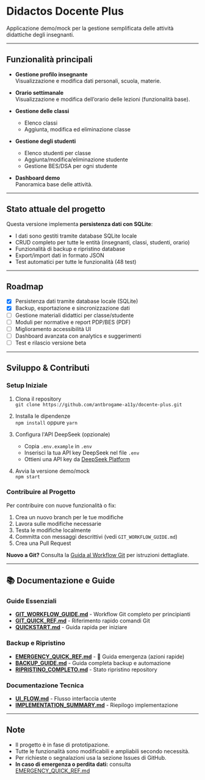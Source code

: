 # Didactos Docente Plus

Applicazione demo/mock per la gestione semplificata delle attività didattiche degli insegnanti.

---

## Funzionalità principali

- **Gestione profilo insegnante**  
  Visualizzazione e modifica dati personali, scuola, materie.

- **Orario settimanale**  
  Visualizzazione e modifica dell’orario delle lezioni (funzionalità base).

- **Gestione delle classi**  
  - Elenco classi  
  - Aggiunta, modifica ed eliminazione classe

- **Gestione degli studenti**  
  - Elenco studenti per classe  
  - Aggiunta/modifica/eliminazione studente  
  - Gestione BES/DSA per ogni studente

- **Dashboard demo**  
  Panoramica base delle attività.

---

## Stato attuale del progetto

Questa versione implementa **persistenza dati con SQLite**:
- I dati sono gestiti tramite database SQLite locale
- CRUD completo per tutte le entità (insegnanti, classi, studenti, orario)
- Funzionalità di backup e ripristino database
- Export/import dati in formato JSON
- Test automatici per tutte le funzionalità (48 test)

---

## Roadmap

- [x] Persistenza dati tramite database locale (SQLite)
- [x] Backup, esportazione e sincronizzazione dati
- [ ] Gestione materiali didattici per classe/studente
- [ ] Moduli per normative e report PDP/BES (PDF)
- [ ] Miglioramento accessibilità UI
- [ ] Dashboard avanzata con analytics e suggerimenti
- [ ] Test e rilascio versione beta

---

## Sviluppo & Contributi

### Setup Iniziale

1. Clona il repository  
   `git clone https://github.com/antbrogame-a11y/docente-plus.git`

2. Installa le dipendenze  
   `npm install` oppure `yarn`

3. Configura l'API DeepSeek (opzionale)  
   - Copia `.env.example` in `.env`
   - Inserisci la tua API key DeepSeek nel file `.env`
   - Ottieni una API key da [DeepSeek Platform](https://platform.deepseek.com/)

4. Avvia la versione demo/mock  
   `npm start`

### Contribuire al Progetto

Per contribuire con nuove funzionalità o fix:

1. Crea un nuovo branch per le tue modifiche
2. Lavora sulle modifiche necessarie
3. Testa le modifiche localmente
4. Committa con messaggi descrittivi (vedi `GIT_WORKFLOW_GUIDE.md`)
5. Crea una Pull Request

**Nuovo a Git?** Consulta la [Guida al Workflow Git](GIT_WORKFLOW_GUIDE.md) per istruzioni dettagliate.

---

## 📚 Documentazione e Guide

### Guide Essenziali
- **[GIT_WORKFLOW_GUIDE.md](GIT_WORKFLOW_GUIDE.md)** - Workflow Git completo per principianti
- **[GIT_QUICK_REF.md](GIT_QUICK_REF.md)** - Riferimento rapido comandi Git
- **[QUICKSTART.md](QUICKSTART.md)** - Guida rapida per iniziare

### Backup e Ripristino
- **[EMERGENCY_QUICK_REF.md](EMERGENCY_QUICK_REF.md)** - 🚨 Guida emergenza (azioni rapide)
- **[BACKUP_GUIDE.md](BACKUP_GUIDE.md)** - Guida completa backup e automazione
- **[RIPRISTINO_COMPLETO.md](RIPRISTINO_COMPLETO.md)** - Stato ripristino repository

### Documentazione Tecnica
- **[UI_FLOW.md](UI_FLOW.md)** - Flusso interfaccia utente
- **[IMPLEMENTATION_SUMMARY.md](IMPLEMENTATION_SUMMARY.md)** - Riepilogo implementazione

---

## Note

- Il progetto è in fase di prototipazione.
- Tutte le funzionalità sono modificabili e ampliabili secondo necessità.
- Per richieste o segnalazioni usa la sezione Issues di GitHub.
- **In caso di emergenza o perdita dati:** consulta [EMERGENCY_QUICK_REF.md](EMERGENCY_QUICK_REF.md)
